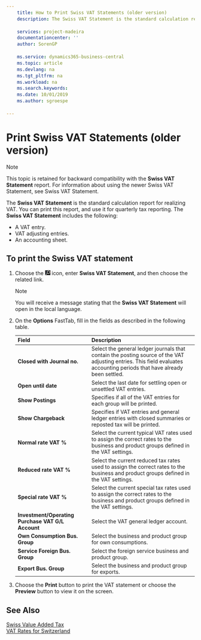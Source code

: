 ```yaml
---
    title: How to Print Swiss VAT Statements (older version)
    description: The Swiss VAT Statement is the standard calculation report for realizing VAT. You can print this report, and use it for quarterly tax reporting.

    services: project-madeira
    documentationcenter: ''
    author: SorenGP

    ms.service: dynamics365-business-central
    ms.topic: article
    ms.devlang: na
    ms.tgt_pltfrm: na
    ms.workload: na
    ms.search.keywords:
    ms.date: 10/01/2019
    ms.author: sgroespe

---
```

# Print Swiss VAT Statements (older version)

> [!NOTE]  
>  This topic is retained for backward compatibility with the **Swiss VAT Statement** report. For information about using the newer Swiss VAT Statement, see Swiss VAT Statement.  

The **Swiss VAT Statement** is the standard calculation report for realizing VAT. You can print this report, and use it for quarterly tax reporting. The **Swiss VAT Statement** includes the following:  

- A VAT entry.  
- VAT adjusting entries.  
- An accounting sheet.  

## To print the Swiss VAT statement  

1.  Choose the ![Search for Page or Report](../../media/ui-search/search_small.png "Search for Page or Report icon") icon, enter **Swiss VAT Statement**, and then choose the related link.  

    > [!NOTE]  
    >  You will receive a message stating that the **Swiss VAT Statement** will open in the local language.  

2.  On the **Options** FastTab, fill in the fields as described in the following table.  

    |Field|Description|  
    |---------------------------------|---------------------------------------|  
    |**Closed with Journal no.**|Select the general ledger journals that contain the posting source of the VAT adjusting entries. This field evaluates accounting periods that have already been settled.|  
    |**Open until date**|Select the last date for settling open or unsettled VAT entries.|  
    |**Show Postings**|Specifies if all of the VAT entries for each group will be printed.|  
    |**Show Chargeback**|Specifies if VAT entries and general ledger entries with closed summaries or reposted tax will be printed.|  
    |**Normal rate VAT %**|Select the current typical VAT rates used to assign the correct rates to the business and product groups defined in the VAT settings.|  
    |**Reduced rate VAT %**|Select the current reduced tax rates used to assign the correct rates to the business and product groups defined in the VAT settings.|  
    |**Special rate VAT %**|Select the current special tax rates used to assign the correct rates to the business and product groups defined in the VAT settings.|  
    |**Investment/Operating Purchase VAT G/L Account**|Select the VAT general ledger account.|  
    |**Own Consumption Bus. Group**|Select the business and product group for own consumptions.|  
    |**Service Foreign Bus. Group**|Select the foreign service business and product group.|  
    |**Export Bus. Group**|Select the business and product group for exports.|  

3.  Choose the **Print** button to print the VAT statement or choose the **Preview** button to view it on the screen.  

## See Also  
 [Swiss Value Added Tax](swiss-value-added-tax.md)   
 [VAT Rates for Switzerland](vat-rates-for-switzerland.md)

